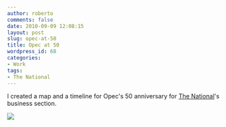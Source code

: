 ```yaml
---
author: roberto
comments: false
date: 2010-09-09 12:08:15
layout: post
slug: opec-at-50
title: Opec at 50
wordpress_id: 68
categories:
- Work
tags:
- The National
---
```


I created a map and a timeline for Opec's 50 anniversary for [The National](http://www.thenational.ae/business/energy/opec-at-50)'s business section.




[![](http://www.robertocarroll.com/wp-content/uploads/2010/09/opec_50-580.jpg)](http://www.robertocarroll.com/2010/09/09/opec-at-50/opec_50-580/)
